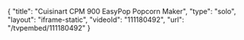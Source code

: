 {
    "title": "Cuisinart CPM 900 EasyPop Popcorn Maker",
    "type": "solo",
    "layout": "iframe-static",
    "videoId": "111180492",
    "url": "\/tvpembed\/111180492"
}